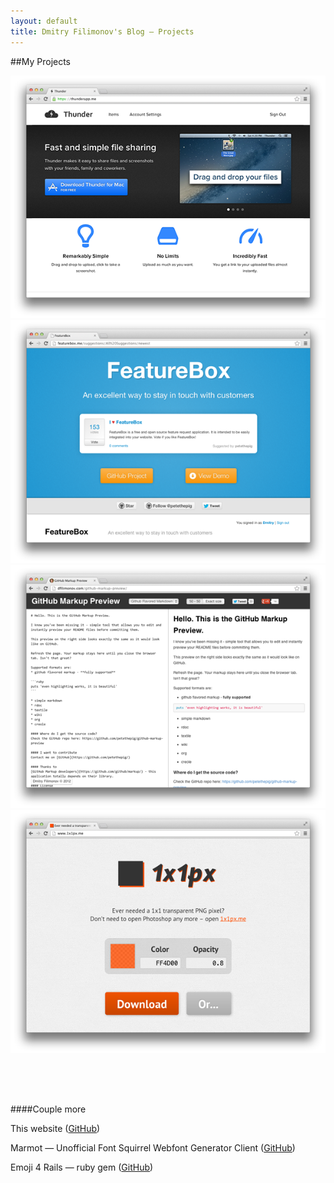 ```yaml
---
layout: default
title: Dmitry Filimonov's Blog — Projects
---
```

##My Projects

[ ![Thunder](/assets/thunder.png) ](https://thunderapp.me/)
![FeatureBox](/assets/featurebox.png)
[ ![GitHub Markup Preview](/assets/preview.png) ](http://dfilimonov.com/github-markup-preview)
[ ![1x1px](/assets/1x1px.png) ](http://1x1px.me/)

<div style="height:50px;">&nbsp;</div>

####Couple more

This website ([GitHub](https://github.com/petethepig/petethepig.github.io))

Marmot — Unofficial Font Squirrel Webfont Generator Client ([GitHub](https://github.com/petethepig/marmot))

Emoji 4 Rails — ruby gem ([GitHub](https://github.com/petethepig/emoji4rails))

